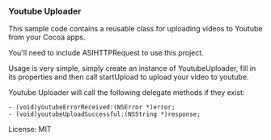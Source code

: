 ### Youtube Uploader

This sample code contains a reusable class for uploading videos to Youtube from your Cocoa apps.

You'll need to include ASIHTTPRequest to use this project.

Usage is very simple, simply create an instance of YoutubeUploader, fill in its properties and then call startUpload to upload your video to youtube.

Youtube Uploader will call the following delegate methods if they exist:

    - (void)youtubeErrorReceived:(NSError *)error;
    - (void)youtubeUploadSuccessful:(NSString *)response;

License: MIT
